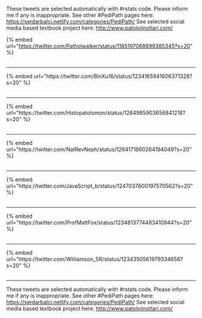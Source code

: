 

These tweets are selected automatically with #rstats code. Please inform me if any is inappropriate.
See other #PediPath pages here: https://serdarbalci.netlify.com/categories/PediPath/ 
See selected social media based textbook project here: http://www.patolojinotlari.com/

{% embed url="https://twitter.com/Patholwalker/status/1185197068899385345?s=20" %}<br>
<br>
<hr>
{% embed url="https://twitter.com/BinXu16/status/1234165941606371328?s=20" %}<br>
<br>
<hr>
{% embed url="https://twitter.com/Histopatolomon/status/1264985903656841218?s=20" %}<br>
<br>
<hr>
{% embed url="https://twitter.com/NatRevNeph/status/1264171860264194049?s=20" %}<br>
<br>
<hr>
{% embed url="https://twitter.com/JavaScript_b/status/1247037600197570562?s=20" %}<br>
<br>
<hr>
{% embed url="https://twitter.com/ProfMattFox/status/1234813774483410944?s=20" %}<br>
<br>
<hr>
{% embed url="https://twitter.com/Williamson_SR/status/1234350561979334656?s=20" %}<br>
<br>
<hr>


These tweets are selected automatically with #rstats code. Please inform me if any is inappropriate.
See other #PediPath pages here: https://serdarbalci.netlify.com/categories/PediPath/ 
See selected social media based textbook project here: http://www.patolojinotlari.com/
